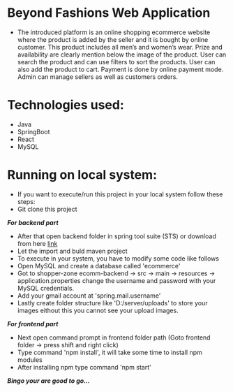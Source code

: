 # Beyond Fashions Web Application
- The introduced platform is an online shopping ecommerce website where the product is added by the seller and it is bought by online customer. This product includes all men’s and women’s wear. Prize and availability are clearly mention below the image of the product. User can search the product and can use filters to sort the products. User can also add the product to cart. Payment is done by online payment mode. Admin can manage sellers as well as customers orders.


# Technologies used:
- Java
- SpringBoot
- React
- MySQL


# Running on local system:
- If you want to execute/run this project in your local system follow these steps:
- Git clone this project 

***For backend part***
- After that open backend folder in spring tool suite (STS) or download from here [link](https://spring.io/tools)
- Let the import and buld maven project
- To execute in your system, you have to modify some code like follows
- Open MySQL and create a database called 'ecommerce'
- Got to shopper-zone ecomm-backend -> src -> main -> resources -> application.properties change the username and password with your MySQL credentials. 
- Add your gmail account at 'spring.mail.username'
- Lastly create folder structure like 'D:/server/uploads' to store your images eithout this you cannot see your upload images.

***For frontend part***
- Next open command prompt in frontend folder path (Goto frontend folder -> press shift and right click)
- Type command 'npm install', it will take some time to install npm modules
- After installing npm type command 'npm start'


***Bingo your are good to go...***
